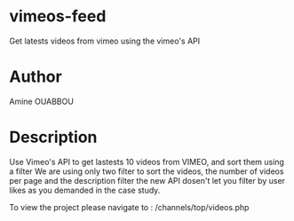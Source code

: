 # vimeos-feed
Get latests videos from vimeo using the vimeo's API

# Author
Amine OUABBOU

# Description
Use Vimeo's API to get lastests 10 videos from VIMEO, and sort them using a filter
We are using only two filter to sort the videos, the number of videos per page and the description filter
the new API dosen't let you filter by user likes as you demanded in the case study.

To view the project please navigate to : /channels/top/videos.php
